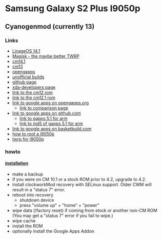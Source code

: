 # Samsung Galaxy S2 Plus I9050p

## Cyanogenmod (currently 13)

### Links

* [LinageOS 14.1](https://forum.xda-developers.com/galaxy-s2-plus/orig-development/rom-cyanogenmod-14-1-t3524368)
* [Magisk - the maybe better TWRP](https://github.com/topjohnwu/Magisk)
* [cm14.1](https://basketbuild.com/devs/GHsR/CM-14.1/i9105p)
* [cm13](https://s.basketbuild.com/devs/GHsR/CM-13/i9105p)
* [opengapps](http://opengapps.org/?download=false&arch=arm&api=6.0)
* [unofficial builds](http://wiki.cyanogenmod.org/w/Unofficial_Ports#Samsung_Galaxy_S_II_Plus_.28GT-I9105P.29)
* [github page](https://github.com/andixlm/android_device_samsung_i9105p)
* [xda-developers page](http://forum.xda-developers.com/galaxy-s2-plus/orig-development/rom-cyanogenmod-12-1-t3084287)
* [link to the cm12 rom](https://s.basketbuild.com/devs/andixlm/CM12/i9105p)
* [link to the cm12.1 rom](https://s.basketbuild.com/devs/andixlm/CM12.1/i9105p)
* [link to google apps on opengapps.org](http://opengapps.org/?download=true&arch=arm&api=5.1&variant=full)
    * [link to comparison page](https://github.com/opengapps/opengapps/wiki/Package-Comparison)
* [link to google apps on github.com](https://github.com/cgapps/vendor_google)
    * [link to gapps 5.1 for arm](https://github.com/cgapps/vendor_google/raw/builds/arm/gapps-5.1-arm-2015-07-17-13-29.zip)
    * [link to md5 of gapps 5.1 for arm](https://github.com/cgapps/vendor_google/raw/builds/arm/gapps-5.1-arm-2015-07-17-13-29.md5)
* [link to google apps on basketbuild.com](https://s.basketbuild.com/gapps)
* [how to root a i9050p](http://forum.xda-developers.com/showthread.php?t=2663834)
* [twrp for i9050p](https://twrp.me/devices/samsunggalaxys2plus.html)

### howto

#### [installation](http://forum.xda-developers.com/showpost.php?s=2a932624b48474120f9bf605a3c2c22c&p=56828216&postcount=2)

* make a backup
* if you were on CM 10.1 or a stock ROM prior to 4.2, upgrade to 4.2.
* install clockworkMod recovery with SELinux support. Older CWM will result in a "status 7" error.
* reboot into recovery
    * shutdown device
    * press "volume up" + "home" + "power"
* wipe data (/factory reset) if coming from stock or another non-CM ROM (You may get a "status 7" error if you fail to wipe.)
* wipe cache 
* install the ROM
* optionally install the Google Apps Addon
